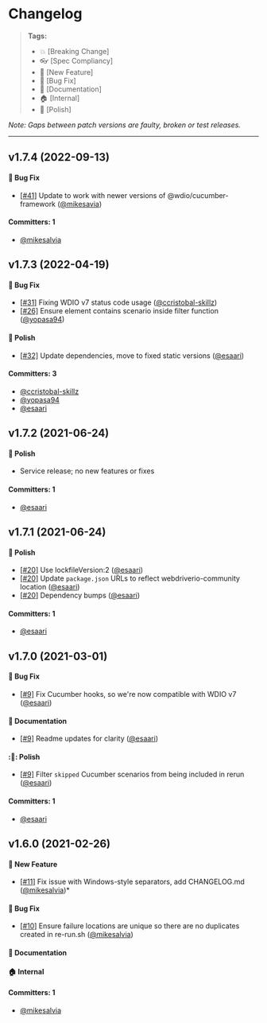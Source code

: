 # Changelog

> **Tags:**
> - :boom:       [Breaking Change]
> - :eyeglasses: [Spec Compliancy]
> - :rocket:     [New Feature]
> - :bug:        [Bug Fix]
> - :memo:       [Documentation]
> - :house:      [Internal]
> - :nail_care:  [Polish]

_Note: Gaps between patch versions are faulty, broken or test releases._

---
## v1.7.4 (2022-09-13)
#### :bug: Bug Fix
* [[#41]](https://github.com/webdriverio-community/wdio-rerun-service/pull/41) Update to work with newer versions of @wdio/cucumber-framework ([@mikesavia](https://github.com/mikesavia))

#### Committers: 1
- [@mikesalvia](https://github.com/mikesalvia)

## v1.7.3 (2022-04-19)
#### :bug: Bug Fix
* [[#31]](https://github.com/webdriverio-community/wdio-rerun-service/pull/31) Fixing WDIO v7 status code usage ([@ccristobal-skillz](https://github.com/ccristobal-skillz))
* [[#26]](https://github.com/webdriverio-community/wdio-rerun-service/pull/26) Ensure element contains scenario inside filter function ([@yopasa94](https://github.com/yopasa94))

#### :nail_care: Polish
* [[#32]](https://github.com/webdriverio-community/wdio-rerun-service/pull/32) Update dependencies, move to fixed static versions ([@esaari](https://github.com/esaari))

#### Committers: 3
- [@ccristobal-skillz](https://github.com/ccristobal-skillz)
- [@yopasa94](https://github.com/yopasa94)
- [@esaari](https://github.com/esaari)


## v1.7.2 (2021-06-24)

#### :nail_care: Polish
* Service release; no new features or fixes 

#### Committers: 1
- [@esaari](https://github.com/esaari)

## v1.7.1 (2021-06-24)

#### :nail_care: Polish
* [[#20]](https://github.com/webdriverio-community/wdio-rerun-service/pull/20) Use lockfileVersion:2 ([@esaari](https://github.com/esaari))
* [[#20]](https://github.com/webdriverio-community/wdio-rerun-service/pull/20) Update `package.json` URLs to reflect webdriverio-community location ([@esaari](https://github.com/esaari))
* [[#20]](https://github.com/webdriverio-community/wdio-rerun-service/pull/20) Dependency bumps ([@esaari](https://github.com/esaari))

#### Committers: 1
- [@esaari](https://github.com/esaari)

## v1.7.0 (2021-03-01)

#### :bug: Bug Fix
* [[#9]](https://github.com/webdriverio-community/wdio-rerun-service/pull/9) Fix Cucumber hooks, so we're now compatible with WDIO v7 ([@esaari](https://github.com/esaari))
#### :memo: Documentation
* [[#9]](https://github.com/webdriverio-community/wdio-rerun-service/pull/9) Readme updates for clarity ([@esaari](https://github.com/esaari))
#### ::nail_care:: Polish
* [[#9]](https://github.com/webdriverio-community/wdio-rerun-service/pull/9) Filter `skipped` Cucumber scenarios from being included in rerun ([@esaari](https://github.com/esaari))

#### Committers: 1
- [@esaari](https://github.com/esaari)

## v1.6.0 (2021-02-26)

#### :rocket: New Feature
* [[#11]](https://github.com/webdriverio-community/wdio-rerun-service/pull/11) Fix issue with Windows-style separators, add CHANGELOG.md ([@mikesalvia](https://github.com/mikesalvia))*
#### :bug: Bug Fix
* [[#10]](https://github.com/webdriverio-community/wdio-rerun-service/pull/10) Ensure failure locations are unique so there are no duplicates created in re-run.sh ([@mikesalvia](https://github.com/mikesalvia))
#### :memo: Documentation
#### :house: Internal

#### Committers: 1
- [@mikesalvia](https://github.com/mikesalvia)
